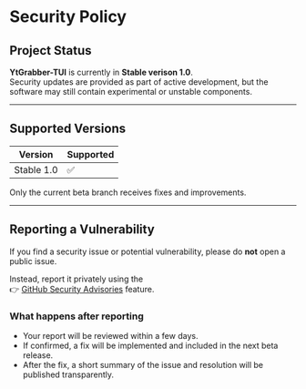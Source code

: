 # Security Policy

## Project Status

**YtGrabber-TUI** is currently in **Stable verison 1.0**.  
Security updates are provided as part of active development, but the software may still contain experimental or unstable components.

---

## Supported Versions

| Version | Supported          |
| -------- | ------------------ |
| Stable 1.0    | :white_check_mark: |

Only the current beta branch receives fixes and improvements.

---

## Reporting a Vulnerability

If you find a security issue or potential vulnerability, please do **not** open a public issue.

Instead, report it privately using the  
👉 [GitHub Security Advisories](https://github.com/zheny-creator/YtGrabber-TUI/security/advisories/new) feature.

### What happens after reporting
- Your report will be reviewed within a few days.  
- If confirmed, a fix will be implemented and included in the next beta release.  
- After the fix, a short summary of the issue and resolution will be published transparently.

